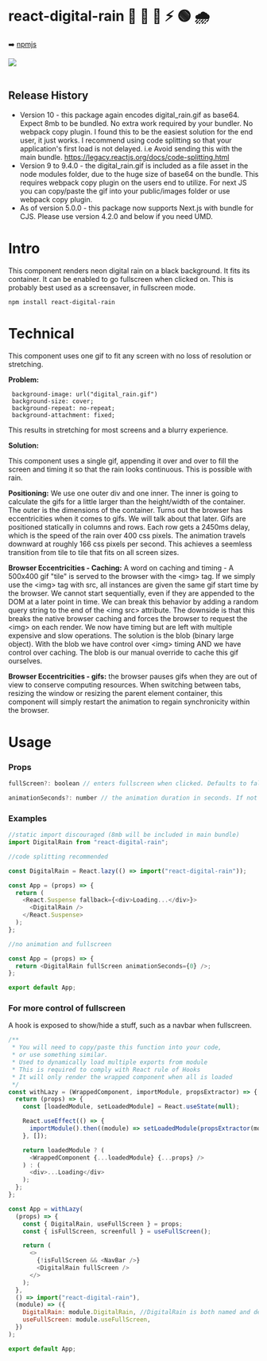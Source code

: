 # react-digital-rain 💊 🔴 🔵 ⚡ 🟢 🌧️

➡️ [npmjs](https://www.npmjs.com/package/react-digital-rain)

<img src="./src/digital_rain.gif">
<br></br>

<h2>Release History</h2>
<ul>
<li>
   Version 10 - this package again encodes digital_rain.gif as base64. Expect 8mb to be bundled. No extra work required by your bundler. No webpack copy plugin.  I found this to be the easiest solution for the end user, it just works.  I recommend using code splitting so that your application's first load is not delayed.  i.e Avoid sending this with the main bundle. <a href="https://legacy.reactjs.org/docs/code-splitting.html">https://legacy.reactjs.org/docs/code-splitting.html</a>
 </li>
 <li>
   Version 9 to 9.4.0 - the digital_rain.gif is included as a file asset in the node modules folder, due to the huge size of base64 on the bundle. This requires webpack copy plugin on the users end to utilize.  For next JS you can copy/paste the gif into your public/images folder or use webpack copy plugin.
 </li>
 <li>
 As of version 5.0.0 - this package now supports Next.js with bundle for CJS. Please use version 4.2.0 and below if you need UMD.
 </li>

</ul>

<h1>Intro</h1>

This component renders neon digital rain on a black background.
It fits its container.
It can be enabled to go fullscreen when clicked on. This is probably best used as a screensaver, in fullscreen mode.

```
npm install react-digital-rain
```

<h1>Technical</h1>

This component uses one gif to fit any screen with no loss of resolution or stretching.

**Problem:**

```
 background-image: url("digital_rain.gif")
 background-size: cover;
 background-repeat: no-repeat;
 background-attachment: fixed;
```

This results in stretching for most screens and a blurry experience.

**Solution:**

This component uses a single gif, appending it over and over to fill the screen and timing it so that the rain looks continuous. This is possible with rain.

**Positioning:** We use one outer div and one inner. The inner is going to calculate the gifs for a little larger than the height/width of the container. The outer is the dimensions of the container. Turns out the browser has eccentricities when it comes to gifs. We will talk about that later. Gifs are positioned statically in columns and rows. Each row gets a 2450ms delay, which is the speed of the rain over 400 css pixels. The animation travels downward at roughly 166 css pixels per second. This achieves a seemless transition from tile to tile that fits on all screen sizes.

**Browser Eccentricities - Caching:** A word on caching and timing - A 500x400 gif "tile" is served to the browser with the \<img> tag. If we simply use the \<img> tag with src, all instances are given the same gif start time by the browser. We cannot start sequentially, even if they are appended to the DOM at a later point in time. We can break this behavior by adding a random query string to the end of the \<img src> attribute. The downside is that this breaks the native browser caching and forces the browser to request the \<img> on each render. We now have timing but are left with multiple expensive and slow operations. The solution is the blob (binary large object). With the blob we have control over \<img> timing AND we have control over caching. The blob is our manual override to cache this gif ourselves.

**Browser Eccentricities - gifs:** the browser pauses gifs when they are out of view to conserve computing resources. When switching between tabs, resizing the window or resizing the parent element container, this component will simply restart the animation to regain synchronicity within the browser.

<h1>Usage</h1>

<h3>Props</h3>

```javascript
fullScreen?: boolean // enters fullscreen when clicked. Defaults to false.

animationSeconds?: number // the animation duration in seconds. If not provided, the animation duration will be calculated based on screen height
```

<h3>Examples</h3>

```javascript
//static import discouraged (8mb will be included in main bundle)
import DigitalRain from "react-digital-rain";

//code splitting recommended

const DigitalRain = React.lazy(() => import("react-digital-rain"));

const App = (props) => {
  return (
    <React.Suspense fallback={<div>Loading...</div>}>
      <DigitalRain />
    </React.Suspense>
  );
};

//no animation and fullscreen

const App = (props) => {
  return <DigitalRain fullScreen animationSeconds={0} />;
};

export default App;
```

<h3>For more control of fullscreen</h3>
A hook is exposed to show/hide a stuff, such as a navbar when fullscreen.

```javascript
/**
 * You will need to copy/paste this function into your code,
 * or use something similar.
 * Used to dynamically load multiple exports from module
 * This is required to comply with React rule of Hooks
 * It will only render the wrapped component when all is loaded
 */
const withLazy = (WrappedComponent, importModule, propsExtractor) => {
  return (props) => {
    const [loadedModule, setLoadedModule] = React.useState(null);

    React.useEffect(() => {
      importModule().then((module) => setLoadedModule(propsExtractor(module)));
    }, []);

    return loadedModule ? (
      <WrappedComponent {...loadedModule} {...props} />
    ) : (
      <div>...Loading</div>
    );
  };
};

const App = withLazy(
  (props) => {
    const { DigitalRain, useFullScreen } = props;
    const { isFullScreen, screenfull } = useFullScreen();

    return (
      <>
        {!isFullScreen && <NavBar />}
        <DigitalRain fullScreen />
      </>
    );
  },
  () => import("react-digital-rain"),
  (module) => ({
    DigitalRain: module.DigitalRain, //DigitalRain is both named and default
    useFullScreen: module.useFullScreen,
  })
);

export default App;
```
